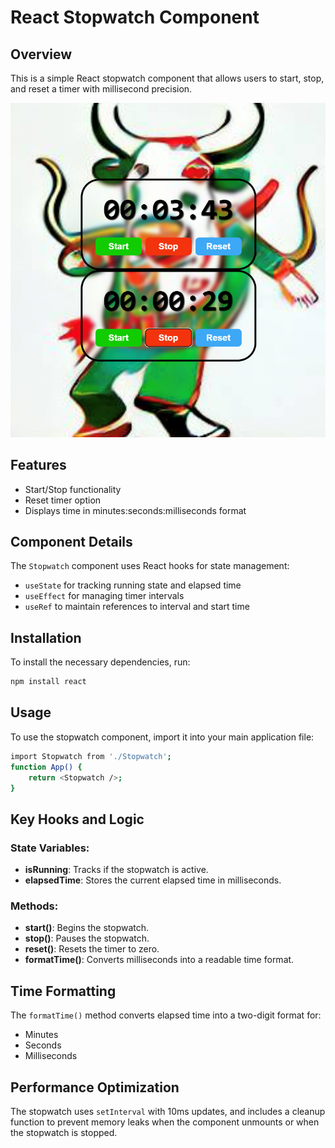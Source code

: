 # React Stopwatch Component

## Overview

This is a simple React stopwatch component that allows users to start, stop, and reset a timer with millisecond precision.

![React Todo App Screenshot](./src/assets/react-stop-watch-app.png)

## Features

- Start/Stop functionality
- Reset timer option
- Displays time in minutes:seconds:milliseconds format

## Component Details

The `Stopwatch` component uses React hooks for state management:

- `useState` for tracking running state and elapsed time
- `useEffect` for managing timer intervals
- `useRef` to maintain references to interval and start time

## Installation

To install the necessary dependencies, run:

```bash
npm install react
```

## Usage

To use the stopwatch component, import it into your main application file:

```bash
import Stopwatch from './Stopwatch';
function App() {
    return <Stopwatch />;
}
```

## Key Hooks and Logic

### State Variables:

- **isRunning**: Tracks if the stopwatch is active.
- **elapsedTime**: Stores the current elapsed time in milliseconds.

### Methods:

- **start()**: Begins the stopwatch.
- **stop()**: Pauses the stopwatch.
- **reset()**: Resets the timer to zero.
- **formatTime()**: Converts milliseconds into a readable time format.

## Time Formatting

The `formatTime()` method converts elapsed time into a two-digit format for:

- Minutes
- Seconds
- Milliseconds

## Performance Optimization

The stopwatch uses `setInterval` with 10ms updates, and includes a cleanup function to prevent memory leaks when the component unmounts or when the stopwatch is stopped.
